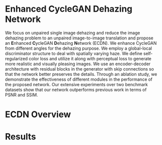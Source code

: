 # Enhanced CycleGAN Dehazing Network
We focus on unpaired single image dehazing and reduce the image dehazing problem to an unpaired image-to-image translation and propose an **E**nhanced **C**ycleGAN **D**ehazing **N**etwork (ECDN). We enhance CycleGAN from different angles for the dehazing purpose. We employ a global-local discriminator structure to deal with spatially varying haze. We define self-regularized color loss and utilize it along with perceptual loss to generate more realistic and visually pleasing images. We use an encoder-decoder architecture with residual blocks in the generator with skip connections so that the network better preserves the details. Through an ablation study, we demonstrate the effectiveness of different modules in the performance of the proposed network. Our extensive experiments over two benchmark datasets show that our network outperforms previous work in terms of PSNR and SSIM.

# ECDN Overview


# Results
